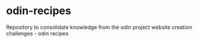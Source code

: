 # odin-recipes
Repository to consolidate knowledge from the odin project website creation challenges - odin recipes
